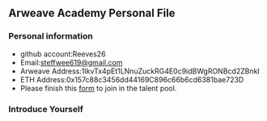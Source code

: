 ## Arweave Academy Personal File

### Personal information

- github account:Reeves26
- Email:steffwee619@gmail.com
- Arweave Address:1IkvTx4pEt1LNnuZuckRG4E0c9idBWgRONBcd2ZBnkI
- ETH Address:0x157c88c3456dd44169C896c66b6cd6381bae723D
- Please finish this [form](https://docs.google.com/forms/d/e/1FAIpQLSfWA5fIIcBgmRppm3jNz5vmf9Mai_QMVil-2pO4r7YKn_Zhtw/viewform?usp=sf_link) to join in the talent pool.

### Introduce Yourself
